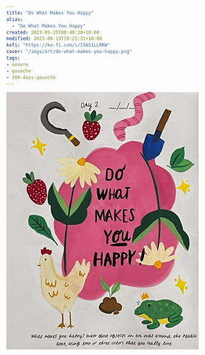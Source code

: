 ```yaml
---
title: "Do What Makes You Happy"
alias:
  - "Do What Makes You Happy"
created: 2023-05-25T09:40:20+10:00
modified: 2023-06-19T19:21:31+10:00
kofi: "https://ko-fi.com/i/IS6S1LLRRW"
cover: "/imgs/art/do-what-makes-you-happy.png"
tags:
- oeuvre
- gouache
- 100-days-gouache
---
```


![Do What Makes You Happy](imgs/art/do-what-makes-you-happy.png)